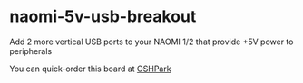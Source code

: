 # naomi-5v-usb-breakout

Add 2 more vertical USB ports to your NAOMI 1/2 that provide +5V power to peripherals

You can quick-order this board at [OSHPark](https://oshpark.com/shared_projects/ygh3cXod)

